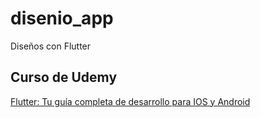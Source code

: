 # disenio_app

Diseños con Flutter


## Curso de Udemy
[Flutter: Tu guía completa de desarrollo para IOS y Android](https://www.udemy.com/course/flutter-ios-android-fernando-herrera/)